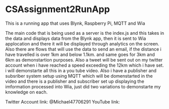 # CSAssignment2RunApp
This is a running app that uses Blynk, Raspberry Pi, MQTT and Wia

The main code that is being used as a server is the index.js and this takes
in the data and displays data from the Blynk app, then it is sent to Wia 
applocation and there it will be displayed through analytics on the screen.
Also there are flows that will use the data to send an email, if the distance i have travelled is
over 1km and below 1.1km. and same goes for 3km and 6km as demonstartion purposes.
Also a tweet will be sent out on my twitter account when i have reached a speed exceeding the 
12km which i have set. i will demonstarte all this in a you tube video.
Also i have a publisher and subsriber system setup using MQTT which will be domenstarted in the video
and there is a publisher and subscriber set up displaying the imformation processed into Wia,
just did two variations to demonstarte my knowledge on each.

Twitter Account link: @Michael47706291
YouTube link: 
